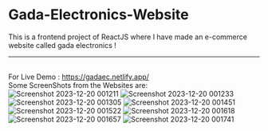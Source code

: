 # Gada-Electronics-Website
This is a frontend project of ReactJS where I have made an e-commerce website called gada electronics ! <hr><br>
For Live Demo : https://gadaec.netlify.app/  <br>
Some ScreenShots from the Websites are: <br>
![Screenshot 2023-12-20 001211](https://github.com/XERXES-OG/Gada-Electronics-Website/assets/95545385/682ab9c5-434a-4b9e-9698-e787621d725f)
![Screenshot 2023-12-20 001233](https://github.com/XERXES-OG/Gada-Electronics-Website/assets/95545385/afa10e40-0fac-4c1d-bb29-7b3639226974)
![Screenshot 2023-12-20 001305](https://github.com/XERXES-OG/Gada-Electronics-Website/assets/95545385/ea7c74e1-bf81-4dec-aa04-d6cbb5de6ba7)
![Screenshot 2023-12-20 001451](https://github.com/XERXES-OG/Gada-Electronics-Website/assets/95545385/4f5572c7-19bb-43b7-a2b9-6ab9d0dc7962)
![Screenshot 2023-12-20 001522](https://github.com/XERXES-OG/Gada-Electronics-Website/assets/95545385/11e59994-886a-43d4-8938-103f13f05a72)
![Screenshot 2023-12-20 001618](https://github.com/XERXES-OG/Gada-Electronics-Website/assets/95545385/56a56364-74ff-4371-a1d6-19e27e920cb8)
![Screenshot 2023-12-20 001657](https://github.com/XERXES-OG/Gada-Electronics-Website/assets/95545385/1bc88ba4-c0d2-4e4f-b3f5-4745295796fb)
![Screenshot 2023-12-20 001741](https://github.com/XERXES-OG/Gada-Electronics-Website/assets/95545385/f66eac39-9370-44ca-873c-3b59ef6354cc)

